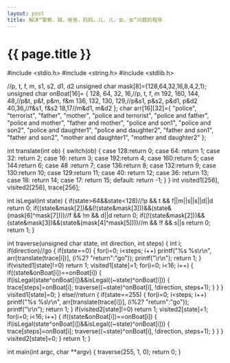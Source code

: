 ```yaml
---
layout: post
title: 解决“警察，贼，爸爸，妈妈，儿，儿，女，女”问题的程序
---
```


{{ page.title }}
===============

#include <stdio.h>
#include <string.h>
#include <stdlib.h>

//p, t, f, m, s1, s2, d1, d2
unsigned char mask[8]={128,64,32,16,8,4,2,1};
unsigned char onBoat[16]= {
                            128, 64, 32, 16,//p, t, f, m
                            192, 160, 144, 48,//p&t, p&f, p&m, f&m
                            136, 132, 130, 129,//p&s1, p&s2, p&d1, p&d2
                            40,36,//f&s1, f&s2
                            18,17//m&d1, m&d2
                            };
char arr[16][32]={
                "police",
                "terrorist",
                "father",
                "mother",
                "police and terrorist",
                "police and father",
                "police and mother",
                "father and mother",
                "police and son1",
                "police and son2",
                "police and daughter1",
                "police and daughter2",
                "father and son1",
                "father and son2",
                "mother and daughter1",
                "mother and daughter2"
                };
            
int
translate(int ob)
{
    switch(ob)
    {
        case 128:return 0;
        case 64: return 1;
        case 32: return 2;
        case 16: return 3;
        case 192:return 4;
        case 160:return 5;
        case 144:return 6;
        case 48 :return 7;
        case 136:return 8;
        case 132:return 9;
        case 130:return 10;
        case 129:return 11;
        case 40: return 12;
        case 36: return 13;
        case 18: return 14;
        case 17: return 15;
        default: return -1;
    }
}
int visited1[256], visited2[256], trace[256];

int
isLegal(int state)
{
    if(state>64&&state<128)//!p && t && f||m||s||s||d||d 
        return 0;
    if((state&mask[2])&&(!(state&mask[3]))&&(state&(mask[6]^mask[7])))//f && !m && d||d
        return 0;
    if((!(state&mask[2]))&&(state&mask[3])&&(state&(mask[4]^mask[5])))//m && !f && s||s
        return 0;
    return 1;
}

int
traverse(unsigned char state, int direction, int steps)
{
    int i;
    if(direction)//go
    {
        if(state==0)
        {
            for(i=0; i<steps; i++)
                printf("%s %s\r\n", arr[translate(trace[i])], (i%2? "return":"go"));
            printf("\r\n");
            return 1;
        }
        if(visited1[state]!=0)
            return 1;
        visited1[state]=1;
        for(i=0; i<16; i++)
        {
            if((state&onBoat[i])==onBoat[i])
            {
                if(isLegal(state^onBoat[i])&&isLegal((~state)^onBoat[i]))
                {
                    trace[steps]=onBoat[i];
                    traverse((~state)^onBoat[i], !direction, steps+1);
                }
            }
        }
        visited1[state]=0;
    }
    else//return
    {
        if(state==255)
        {
            for(i=0; i<steps; i++)
                printf("%s %s\r\n", arr[translate(trace[i])], (i%2? "return":"go"));
            printf("\r\n");
            return 1;
        }
        if(visited2[state]!=0)
            return 1;
        visited2[state]=1;
        for(i=0; i<16; i++)
        {
            if((state&onBoat[i])==onBoat[i])
            {
                if(isLegal(state^onBoat[i])&&isLegal((~state)^onBoat[i]))
                {
                    trace[steps]=onBoat[i];
                    traverse((~state)^onBoat[i], !direction, steps+1);
                }
            }
        }
        visited2[state]=0;
    }
    return 1;
}

int
main(int argc, char **argv)
{
    traverse(255, 1, 0);
    return 0;
}
